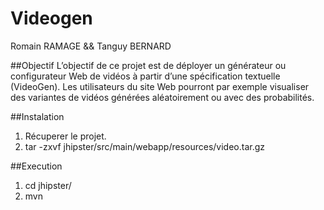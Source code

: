 # Videogen

Romain RAMAGE && Tanguy BERNARD

##Objectif
L’objectif de ce projet est de déployer un générateur ou configurateur Web de vidéos à partir d’une spécification textuelle (VideoGen). Les utilisateurs du site Web pourront par exemple visualiser des variantes de vidéos générées aléatoirement ou avec des probabilités. 


##Instalation
1. Récuperer le projet.
2. tar -zxvf jhipster/src/main/webapp/resources/video.tar.gz

##Execution
1. cd jhipster/
2. mvn

